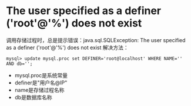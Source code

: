 # The user specified as a definer ('root'@'%') does not exist
调用存储过程时，总是提示错误：java.sql.SQLException: The user specified as a definer ('root'@'%') does not exist
解决方法：
```
mysql> update mysql.proc set DEFINER='root@localhost' WHERE NAME='' AND db='';
```
- mysql.proc是系统常量
- definer是"用户名@IP"
- name是存储过程名称
- db是数据库名称
